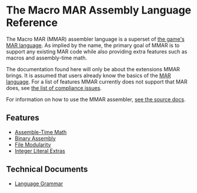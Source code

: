 # The Macro MAR Assembly Language Reference

The Macro MAR (MMAR) assembler language is a superset of [the game's MAR language](https://github.com/simon987/Much-Assembly-Required/wiki). As implied by the name, the primary goal of MMAR is to support any existing MAR code while also providing extra features such as macros and assembly-time math.

The documentation found here will only be about the extensions MMAR brings. It is assumed that users already know the basics of the [MAR language](https://github.com/simon987/Much-Assembly-Required/wiki). For a list of features MMAR currently does not support that MAR does, see [the list of compliance issues](https://github.com/Francessco121/HlmlToolkit/issues?q=is%3Aissue+is%3Aopen+label%3Amar-compliance).

For information on how to use the MMAR assembler, [see the source docs](../../src/mmar_assembler).

## Features
- [Assemble-Time Math](./assemble-time-math.md)
- [Binary Assembly](./binary-assembly.md)
- [File Modularity](./file-modularity.md)
- [Integer Literal Extras](./integer-literal-extras.md)

## Technical Documents
- [Language Grammar](./grammar.md)